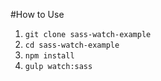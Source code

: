 #How to Use
1. `git clone sass-watch-example`
2. `cd sass-watch-example`
3. `npm install`
4. `gulp watch:sass`